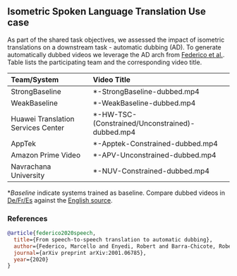 ## Isometric Spoken Language Translation Use case

As part of the shared task objectives, we assessed the impact of isometric translations 
on a downstream task - automatic dubbing (AD). 
To generate automatically dubbed videos we leverage the AD arch 
from [Federico et al.](README.md#references). 
Table lists the participating team and the corresponding video title. 


| Team/System                                        | Video Title                                     |
|:---------------------------------------------------|:------------------------------------------------|
| StrongBaseline                                     | *-StrongBaseline-dubbed.mp4                     |
| WeakBaseline                                       | *-WeakBaseline-dubbed.mp4                       |
| Huawei Translation Services Center                 | *-HW-TSC-(Constrained/Unconstrained)-dubbed.mp4 |
| AppTek                                             | *-Apptek-Constrained-dubbed.mp4                 |
| Amazon Prime Video                                 | *-APV-Unconstrained-dubbed.mp4                  |
| Navrachana University                              | *-NUV-Constrained-dubbed.mp4                    |

*_Baseline_ indicate systems trained as baseline. 
Compare dubbed videos in [De/Fr/Es](automatic-dubbing) against 
the [English source](automatic-dubbing/en-original).  


### References 
```bibtex
@article{federico2020speech,
  title={From speech-to-speech translation to automatic dubbing},
  author={Federico, Marcello and Enyedi, Robert and Barra-Chicote, Roberto and Giri, Ritwik and Isik, Umut and Krishnaswamy, Arvindh and Sawaf, Hassan},
  journal={arXiv preprint arXiv:2001.06785},
  year={2020}
}
```